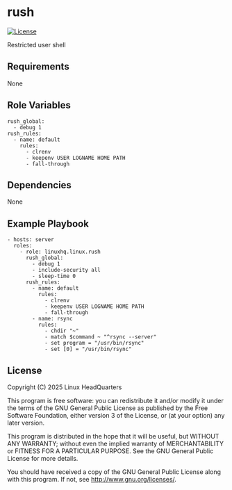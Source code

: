 # rush

[![License](https://img.shields.io/badge/license-GPLv3-lightgreen)](https://www.gnu.org/licenses/gpl-3.0.en.html#license-text)

Restricted user shell

## Requirements

None

## Role Variables

    rush_global:
      - debug 1
    rush_rules:
      - name: default
        rules:
          - clrenv
          - keepenv USER LOGNAME HOME PATH
          - fall-through

## Dependencies

None

## Example Playbook

    - hosts: server
      roles:
        - role: linuxhq.linux.rush
          rush_global:
            - debug 1
            - include-security all
            - sleep-time 0
          rush_rules:
            - name: default
              rules:
                - clrenv
                - keepenv USER LOGNAME HOME PATH
                - fall-through
            - name: rsync
              rules:
                - chdir "~"
                - match $command ~ "^rsync --server"
                - set program = "/usr/bin/rsync"
                - set [0] = "/usr/bin/rsync"

## License

Copyright (C) 2025 Linux HeadQuarters

This program is free software: you can redistribute it and/or modify
it under the terms of the GNU General Public License as published by
the Free Software Foundation, either version 3 of the License, or
(at your option) any later version.

This program is distributed in the hope that it will be useful,
but WITHOUT ANY WARRANTY; without even the implied warranty of
MERCHANTABILITY or FITNESS FOR A PARTICULAR PURPOSE. See the
GNU General Public License for more details.

You should have received a copy of the GNU General Public License
along with this program. If not, see <http://www.gnu.org/licenses/>.
